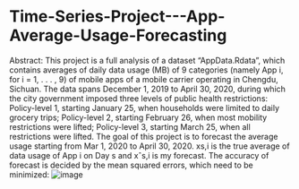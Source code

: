 # Time-Series-Project---App-Average-Usage-Forecasting

Abstract:
This project is a full analysis of a dataset “AppData.Rdata”, which contains averages of daily data usage (MB) of 9 categories (namely App i, for i = 1, . . . , 9) of mobile apps of a mobile carrier operating in Chengdu, Sichuan. The data spans December 1, 2019 to April 30, 2020, during which the city government imposed three levels of public health restrictions: Policy-level 1, starting January 25, when households were limited to daily grocery trips; Policy-level 2, starting February 26, when most mobility restrictions were lifted; Policy-level 3, starting March 25, when all restrictions were lifted. 
The goal of this project is to forecast the average usage starting from Mar 1, 2020 to April 30, 2020. xs,i is the true average of data usage of App i on Day s and xˆs,i is my forecast. The accuracy of forecast is decided by the mean squared errors, which need to be minimized:
![image](https://github.com/DoraZhuu/Time-Series-Project---App-Average-Usage-Forecasting/assets/123046925/a0901db3-85b7-4503-bd48-5478a8736d2d)
